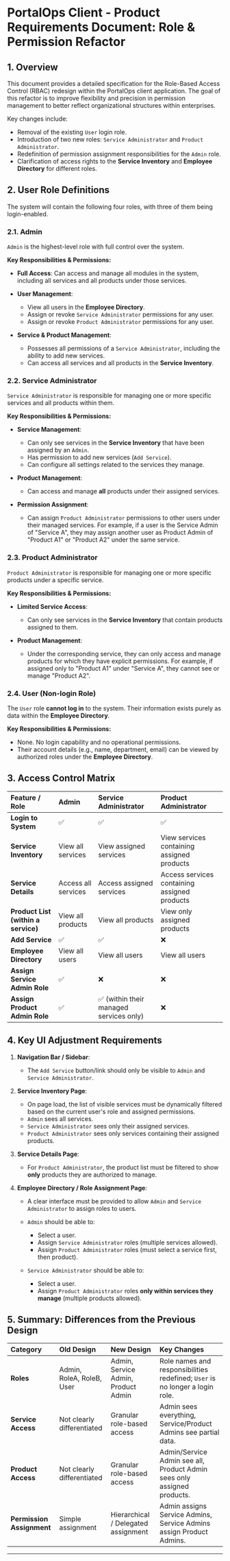 # PortalOps Client - Product Requirements Document: Role & Permission Refactor

## 1. Overview

This document provides a detailed specification for the Role-Based Access Control (RBAC) redesign within the PortalOps client application. The goal of this refactor is to improve flexibility and precision in permission management to better reflect organizational structures within enterprises.

Key changes include:

* Removal of the existing `User` login role.
* Introduction of two new roles: `Service Administrator` and `Product Administrator`.
* Redefinition of permission assignment responsibilities for the `Admin` role.
* Clarification of access rights to the **Service Inventory** and **Employee Directory** for different roles.

## 2. User Role Definitions

The system will contain the following four roles, with three of them being login-enabled.

### 2.1. Admin

`Admin` is the highest-level role with full control over the system.

**Key Responsibilities & Permissions:**

* **Full Access**: Can access and manage all modules in the system, including all services and all products under those services.
* **User Management**:

  * View all users in the **Employee Directory**.
  * Assign or revoke `Service Administrator` permissions for any user.
  * Assign or revoke `Product Administrator` permissions for any user.
* **Service & Product Management**:

  * Possesses all permissions of a `Service Administrator`, including the ability to add new services.
  * Can access all services and all products in the **Service Inventory**.

### 2.2. Service Administrator

`Service Administrator` is responsible for managing one or more specific services and all products within them.

**Key Responsibilities & Permissions:**

* **Service Management**:

  * Can only see services in the **Service Inventory** that have been assigned by an `Admin`.
  * Has permission to add new services (`Add Service`).
  * Can configure all settings related to the services they manage.
* **Product Management**:

  * Can access and manage **all** products under their assigned services.
* **Permission Assignment**:

  * Can assign `Product Administrator` permissions to other users under their managed services.
    For example, if a user is the Service Admin of "Service A", they may assign another user as Product Admin of "Product A1" or "Product A2" under the same service.

### 2.3. Product Administrator

`Product Administrator` is responsible for managing one or more specific products under a specific service.

**Key Responsibilities & Permissions:**

* **Limited Service Access**:

  * Can only see services in the **Service Inventory** that contain products assigned to them.
* **Product Management**:

  * Under the corresponding service, they can only access and manage products for which they have explicit permissions.
    For example, if assigned only to "Product A1" under "Service A", they cannot see or manage "Product A2".

### 2.4. User (Non-login Role)

The `User` role **cannot log in** to the system. Their information exists purely as data within the **Employee Directory**.

**Key Responsibilities & Permissions:**

* None. No login capability and no operational permissions.
* Their account details (e.g., name, department, email) can be viewed by authorized roles under the **Employee Directory**.

## 3. Access Control Matrix

| Feature / Role                      | Admin               | Service Administrator                  | Product Administrator                        |
| :---------------------------------- | :------------------ | :------------------------------------- | :------------------------------------------- |
| **Login to System**                 | ✅                   | ✅                                      | ✅                                            |
| **Service Inventory**               | View all services   | View assigned services                 | View services containing assigned products   |
| **Service Details**                 | Access all services | Access assigned services               | Access services containing assigned products |
| **Product List (within a service)** | View all products   | View all products                      | View only assigned products                  |
| **Add Service**                     | ✅                   | ✅                                      | ❌                                            |
| **Employee Directory**                  | View all users      | View all users                         | View all users                               |
| **Assign Service Admin Role**       | ✅                   | ❌                                      | ❌                                            |
| **Assign Product Admin Role**       | ✅                   | ✅ (within their managed services only) | ❌                                            |

## 4. Key UI Adjustment Requirements

1. **Navigation Bar / Sidebar**:

   * The `Add Service` button/link should only be visible to `Admin` and `Service Administrator`.

2. **Service Inventory Page**:

   * On page load, the list of visible services must be dynamically filtered based on the current user's role and assigned permissions.
   * `Admin` sees all services.
   * `Service Administrator` sees only their assigned services.
   * `Product Administrator` sees only services containing their assigned products.

3. **Service Details Page**:

   * For `Product Administrator`, the product list must be filtered to show **only** products they are authorized to manage.

4. **Employee Directory / Role Assignment Page**:

   * A clear interface must be provided to allow `Admin` and `Service Administrator` to assign roles to users.
   * `Admin` should be able to:

     * Select a user.
     * Assign `Service Administrator` roles (multiple services allowed).
     * Assign `Product Administrator` roles (must select a service first, then product).
   * `Service Administrator` should be able to:

     * Select a user.
     * Assign `Product Administrator` roles **only within services they manage** (multiple products allowed).

## 5. Summary: Differences from the Previous Design

| Category                  | Old Design                 | New Design                          | Key Changes                                                                  |
| :------------------------ | :------------------------- | :---------------------------------- | :--------------------------------------------------------------------------- |
| **Roles**                 | Admin, RoleA, RoleB, User  | Admin, Service Admin, Product Admin | Role names and responsibilities redefined; `User` is no longer a login role. |
| **Service Access**        | Not clearly differentiated | Granular role-based access          | Admin sees everything, Service/Product Admins see partial data.              |
| **Product Access**        | Not clearly differentiated | Granular role-based access          | Admin/Service Admin see all, Product Admin sees only assigned products.      |
| **Permission Assignment** | Simple assignment          | Hierarchical / Delegated assignment | Admin assigns Service Admins, Service Admins assign Product Admins.          |

---

